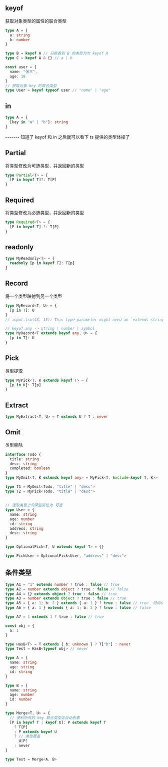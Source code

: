 ## keyof

获取对象类型的属性的联合类型

```ts
type A = {
  a: string
  b: number
}

type B = keyof A // 只能看到 B 的类型为为 keyof A
type C = keyof A & {} // a | b

const user = {
  name: "张三",
  age: 18
}
// 获取对象 key 的联合类型
type User = keyof typeof user // "name" | "age"
```

## in

```ts
type A = {
  [key in "a" | "b"]: string
}
```

------- 知道了 keyof 和 in 之后就可以看下 ts 提供的类型体操了

## Partial

将类型修改为可选类型，并返回新的类型

```ts
type Partial<T> = {
  [P in keyof T]?: T[P]
}
```

## Required

将类型修改为必选类型，并返回新的类型

```ts
type Required<T> = {
  [P in keyof T]-?: T[P]
}
```

## readonly

```ts
type MyReadonly<T> = {
  readonly [p in keyof T]: T[p]
}
```

## Record

将一个类型映射到另一个类型

```ts
type MyRecord<T, U> = {
  [p in T]: U
}
// input.tsx(43, 15): This type parameter might need an `extends string | number | symbol` constraint.

// keyof any -> string | number | symbol
type MyRecord<T extends keyof any, U> = {
  [p in T]: U
}
```

## Pick

类型提取

```ts
type MyPick<T, K extends keyof T> = {
  [p in K]: T[p]
}
```

## Extract

```ts
type MyExtract<T, U> = T extends U ? T : never
```

## Omit

类型剔除

```ts
interface Todo {
  title: string
  desc: string
  completed: boolean
}
type MyOmit<T, K extends keyof any> = MyPick<T, Exclude<keyof T, K>>

type T1 = MyOmit<Todo, "title" | "desc">
type T2 = MyPick<Todo, "title" | "desc">
```

##

```ts
// 选取类型上的某些属性为 可选
type User = {
  name: string
  age: number
  id: string
  address: string
  desc: string
}

type OptionalPick<T, U extends keyof T> = {}

type PickUser = OptionalPick<User, "address" | "desc">
```

## 条件类型

```ts
type A1 = "1" extends number ? true : false // true
type A2 = number extends object ? true : false // false
type A4 = {} extends object ? true : false // true
type A3 = number extends Object ? true : false // true
type A5 = { a: 1; b: 2 } extends { a: 1 } ? true : false // true  结构化类型
type A6 = { a: 1 } extends { a: 1; b: 2 } ? true : false // false

type A7 = 1 extends 1 ? true : false // true
```

<!--
// 不明白的 ts 操作
// type A9 = object extends {} ? true : false
// type A10 = Object extends {} ? true : false
// type A11 = {} extends Object ? true : false
// type A12 = object extends Object ? true : false
// type A13 = Object extends object ? true : false

// // 原始类型的字面量类型 < 原始类型 < 原始类型对应的装箱类型 < Object
// type A15 = any extends Object ? true : false // boolean
// type A16 = any extends Object ? 1 : 2 // 1 | 2
// type A17 = any extends "hello" ? 1 : 2 // 1 | 2

// type A18 = unknown extends any ? 1 : 2 // 1
// type A19 = any extends unknown ? 1 : 2 // 1
 -->

```ts
const obj = {
  a: 1
}

type HasB<T> = T extends { b: unknown } ? T["b"] : never
type Test = HasB<typeof obj> // never
```

```ts
type A = {
  name: string
  age: string
  id: string
}

type B = {
  name: string
  age: number
  id: number
}

type Merge<T, U> = {
  // 便利所有的 key 联合类型会自动去重
  [P in keyof T | keyof U]: P extends keyof T
    ? T[P]
    : P extends keyof U
    ? // 类型覆盖
      U[P]
    : never
}

type Test = Merge<A, B>
```

<!-- ## 分发式条件特性

得需要联合类型 + 泛型触发

```ts
string extends T ? A : B  // -> string extends T ? A : B
(number | string)  T ? A : B // -> number extends T ? A : B | string extends T ? A : B
``` -->
